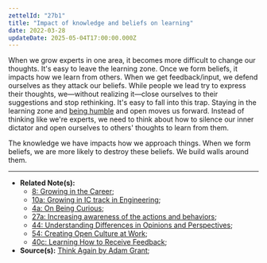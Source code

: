 ```yaml
---
zettelId: "27b1"
title: "Impact of knowledge and beliefs on learning"
date: 2022-03-28
updateDate: 2025-05-04T17:00:00.000Z
---
```


When we grow experts in one area, it becomes more difficult to change our thoughts. It's easy to leave the learning zone. Once we form beliefs, it impacts how we learn from others. When we get feedback/input, we defend ourselves as they attack our beliefs. While people we lead try to express their thoughts, we—without realizing it—close ourselves to their suggestions and stop rethinking. It's easy to fall into this trap. Staying in the learning zone and [being humble](/notes/52a2/) and open moves us forward. Instead of thinking like we're experts, we need to think about how to silence our inner dictator and open ourselves to others' thoughts to learn from them.

The knowledge we have impacts how we approach things. When we form beliefs, we are more likely to destroy these beliefs. We build walls around them.

---

- **Related Note(s):**
  - [8: Growing in the Career](/notes/8/);
  - [10a: Growing in IC track in Engineering](/notes/10a/);
  - [4a: On Being Curious](/notes/4a/);
  - [27a: Increasing awareness of the actions and behaviors](/notes/27a/);
  - [44: Understanding Differences in Opinions and Perspectives](/notes/44/);
  - [54: Creating Open Culture at Work](/notes/54/);
  - [40c: Learning How to Receive Feedback](/notes/40c/);
- **Source(s):** [Think Again by Adam Grant](/books/think-again-by-adam-grant-book-summary-review-and-notes/);

